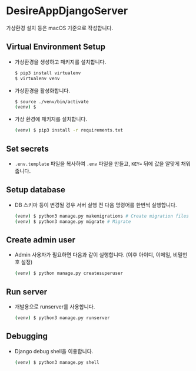 # DesireAppDjangoServer

가상환경 설치 등은 macOS 기준으로 작성합니다.

## Virtual Environment Setup

- 가상환경을 생성하고 패키지를 설치합니다.

  ```sh
  $ pip3 install virtualenv
  $ virtualenv venv
  ```

- 가상환경을 활성화합니다.

  ```sh
  $ source ./venv/bin/activate
  (venv) $
  ```

- 가상 환경에 패키지를 설치합니다.

  ```sh
  (venv) $ pip3 install -r requirements.txt
  ```

## Set secrets

- `.env.template` 파일을 복사하여 `.env` 파일을 만들고, `KEY=` 뒤에 값을 알맞게 채워줍니다.

## Setup database

- DB 스키마 등이 변경될 경우 서버 실행 전 다음 명령어를 한번씩 실행합니다.

  ```sh
  (venv) $ python3 manage.py makemigrations # Create migration files
  (venv) $ python3 manage.py migrate # Migrate
  ```

## Create admin user

- Admin 사용자가 필요하면 다음과 같이 실행합니다. (이후 아이디, 이메일, 비밀번호 설정)

  ```sh
  (venv) $ python manage.py createsuperuser
  ```

## Run server

- 개발용으로 runserver를 사용합니다.

  ```sh
  (venv) $ python3 manage.py runserver
  ```

## Debugging

- Django debug shell을 이용합니다.

  ```sh
  (venv) $ python3 manage.py shell
  ```
